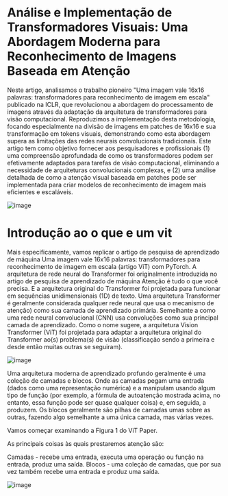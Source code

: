 # Análise e Implementação de Transformadores Visuais: Uma Abordagem Moderna para Reconhecimento de Imagens Baseada em Atenção

Neste artigo, analisamos o trabalho pioneiro "Uma imagem vale 16x16 palavras: transformadores para reconhecimento de imagem em escala" publicado na ICLR, que revolucionou a abordagem do processamento de imagens através da adaptação da arquitetura de transformadores para visão computacional. Reproduzimos a implementação desta metodologia, focando especialmente na divisão de imagens em patches de 16x16 e sua transformação em tokens visuais, demonstrando como esta abordagem supera as limitações das redes neurais convolucionais tradicionais. Este artigo tem como objetivo fornecer aos pesquisadores e profissionais (1) uma compreensão aprofundada de como os transformadores podem ser efetivamente adaptados para tarefas de visão computacional, eliminando a necessidade de arquiteturas convolucionais complexas, e (2) uma análise detalhada de como a atenção visual baseada em patches pode ser implementada para criar modelos de reconhecimento de imagem mais eficientes e escaláveis.

![image](https://github.com/user-attachments/assets/f87cb646-8a58-4dd5-b814-b1eee75b0ddc)

# Introdução ao o que e um vit
Mais especificamente, vamos replicar o artigo de pesquisa de aprendizado de máquina Uma imagem vale 16x16 palavras: transformadores para reconhecimento de imagem em escala (artigo ViT) com PyTorch.
A arquitetura de rede neural do Transformer foi originalmente introduzida no artigo de pesquisa de aprendizado de máquina Atenção é tudo o que você precisa.
E a arquitetura original do Transformer foi projetada para funcionar em sequências unidimensionais (1D) de texto.
Uma arquitetura Transformer é geralmente considerada qualquer rede neural que usa o mecanismo de atenção) como sua camada de aprendizado primária. Semelhante a como uma rede neural convolucional (CNN) usa convoluções como sua principal camada de aprendizado.
Como o nome sugere, a arquitetura Vision Transformer (ViT) foi projetada para adaptar a arquitetura original do Transformer ao(s) problema(s) de visão (classificação sendo a primeira e desde então muitas outras se seguiram).




![image](https://github.com/user-attachments/assets/6f79a9e6-44f6-407e-b809-e27817f5aaf0)


Uma arquitetura moderna de aprendizado profundo geralmente é uma coleção de camadas e blocos. Onde as camadas pegam uma entrada (dados como uma representação numérica) e a manipulam usando algum tipo de função (por exemplo, a fórmula de autoatenção mostrada acima, no entanto, essa função pode ser quase qualquer coisa) e, em seguida, a produzem. Os blocos geralmente são pilhas de camadas umas sobre as outras, fazendo algo semelhante a uma única camada, mas várias vezes.






Vamos começar examinando a Figura 1 do ViT Paper.

As principais coisas às quais prestaremos atenção são:

Camadas - recebe uma entrada, executa uma operação ou função na entrada, produz uma saída.
Blocos - uma coleção de camadas, que por sua vez também recebe uma entrada e produz uma saída.

![image](https://github.com/user-attachments/assets/4c96d4c4-9287-461f-8c66-933ef74a7464)











